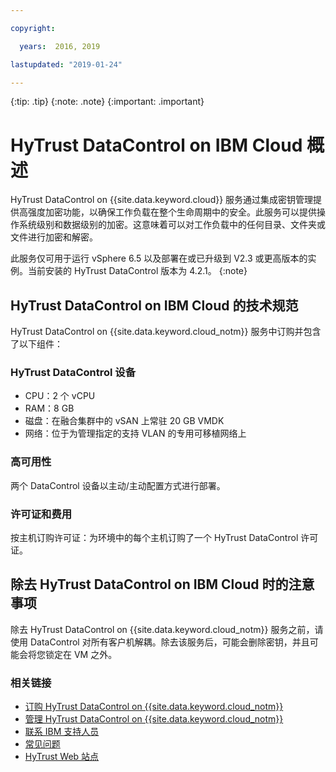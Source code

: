 ```yaml
---

copyright:

  years:  2016, 2019

lastupdated: "2019-01-24"

---
```


{:tip: .tip}
{:note: .note}
{:important: .important}

# HyTrust DataControl on IBM Cloud 概述

HyTrust DataControl on {{site.data.keyword.cloud}} 服务通过集成密钥管理提供高强度加密功能，以确保工作负载在整个生命周期中的安全。此服务可以提供操作系统级别和数据级别的加密。这意味着可以对工作负载中的任何目录、文件夹或文件进行加密和解密。

此服务仅可用于运行 vSphere 6.5 以及部署在或已升级到 V2.3 或更高版本的实例。当前安装的 HyTrust DataControl 版本为 4.2.1。
{:note}

## HyTrust DataControl on IBM Cloud 的技术规范

HyTrust DataControl on {{site.data.keyword.cloud_notm}} 服务中订购并包含了以下组件：

### HyTrust DataControl 设备
* CPU：2 个 vCPU
* RAM：8 GB
* 磁盘：在融合集群中的 vSAN 上常驻 20 GB VMDK
* 网络：位于为管理指定的支持 VLAN 的专用可移植网络上

### 高可用性
两个 DataControl 设备以主动/主动配置方式进行部署。

### 许可证和费用

按主机订购许可证：为环境中的每个主机订购了一个 HyTrust DataControl 许可证。

## 除去 HyTrust DataControl on IBM Cloud 时的注意事项

除去 HyTrust DataControl on {{site.data.keyword.cloud_notm}} 服务之前，请使用 DataControl 对所有客户机解耦。除去该服务后，可能会删除密钥，并且可能会将您锁定在 VM 之外。

### 相关链接

* [订购 HyTrust DataControl on {{site.data.keyword.cloud_notm}}](/docs/services/vmwaresolutions/services/htdc_ordering.html)
* [管理 HyTrust DataControl on {{site.data.keyword.cloud_notm}}](/docs/services/vmwaresolutions/services/managinghtdc.html)
* [联系 IBM 支持人员](/docs/services/vmwaresolutions/vmonic/trbl_support.html)
* [常见问题](/docs/services/vmwaresolutions/vmonic/faq.html)
* [HyTrust Web 站点](https://www.hytrust.com/)
